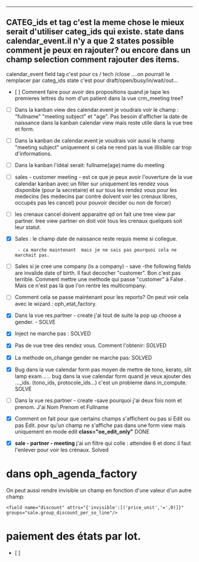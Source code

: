 

----
CATEG_ids et tag c'est la meme chose le mieux serait d'utiliser categ_ids qui existe.
state dans calendar_event.il n'y a que 2 states possible comment je peux en rajouter?
ou encore dans un champ selection comment rajouter des items.
-------

calendar_event field tag c'est pour cs / tech /close ....on pourrait le remplacer par categ_ids
state c'est pour draft/open/busy/in/wait/out...

- [ ] Comment faire pour avoir des propositions quand je tape les premieres lettres du nom d'un patient dans la vue crm_meeting tree?

- [ ] Dans la kanban view des calendar.event je voudrais voir le champ : "fullname" "meeting subject" et "age".
Pas besoin d'afficher la date de naissance dans la kanban calendar view mais reste utile dans la 
vue tree et form.

- [ ] Dans la kanban de calendar.event je voudrais voir aussi le champ "meeting subject" uniquement si cela ne rend pas la vue illisible car trop d'informations.

- [ ] Dans la kanban l'idéal serait: fullname(age):name du meeting

- [ ] sales - customer meeting - est ce que je peux avoir l'ouverture de la vue calendar kanban avec un filter sur uniquement les rendez vous disponible (pour la secretaire) et sur tous les rendez vous pour les medecins
(les medecins par contre doivent voir les crenaux libres, occupés pas les cancel) pour pouvoir decider ou non de forcer)

- [ ] les crenaux cancel doivent apparaitre qd on fait une tree view par partner. tree view partner on doit voir tous les crenaux quelques soit leur statut.

- [x]  Sales : le champ date de naissance reste requis meme si collegue.

		- ca marche maintenant  mais je ne sais pas pourquoi cela ne marchait pas.

- [ ] Sales si je cree une company (is a company) - save -the following fields are invalide date of birth. Il faut decocher "customer". Bon c'est pas terrible. Comment mettre une methode qui 
passe "customer" à False . Mais ce n'est pas là que l'on rentre les multicompany.

- [ ] Comment cela se passe maintenant pour les reports?  On peut voir cela avec le wizard : oph_etat_factory.


- [x] Dans la vue res.partner - create j'ai tout de suite la pop up choose a gender.
		- SOLVE

- [x] Inject ne marche pas : SOLVED

- [x] Pas de vue tree des rendez vous. Comment l'obtenir: SOLVED

- [x] La methode on_change gender ne marche pas:  SOLVED

- [x] Bug dans la vue calendar form pas moyen de mettre de tono, kerato, slit lamp exam......
bug dans la vue calendar form quand je veux ajouter des ..._ids. (tono_ids, protocole_ids...) c'est un probleme dans in_compute.
SOLVE

- [ ] Dans la vue res.partner - create -save pourquoi j'ai deux fois nom et prenom.
J'ai Nom Prenom et Fullname

- [x] Comment on fait pour que certains champs s'affichent ou pas si Edit ou pas Edit.
pour qu'un champ ne s'affiche pas dans une form view mais uniquement en mode edit **class="oe_edit_only"**
DONE


- [x] **sale - partner - meeting** j'ai un filtre qui colle : attendee 6 et donc il faut l'enlever pour voir les crénaux. Solved


# dans oph_agenda_factory

On peut aussi rendre invisible un champ en fonction d'une valeur d'un autre champ:

`<field name="discount" attrs="{'invisible':[('price_unit','=',0)]}" groups="sale.group_discount_per_so_line"/>`

# paiement des états par lot.
- [ ]